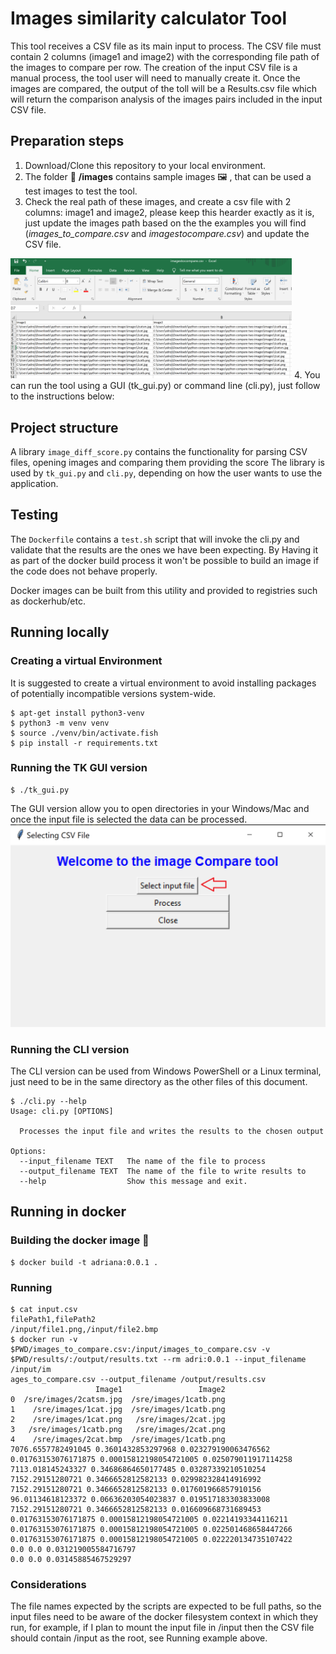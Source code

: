 # Images similarity calculator Tool
This tool receives a CSV file as its main input to process.
The CSV file must contain 2 columns (image1 and image2) with the corresponding file path of the images to compare per row.
The creation of the input CSV file is a manual process, the tool user will need to manually create it.
Once the images are compared, the output of the toll will be a Results.csv file which will return the comparison analysis of the images pairs included in the input CSV file.


## Preparation steps
1. Download/Clone this repository to your local environment.
2. The folder :file_folder: **/images** contains sample images :framed_picture: , that can be used a test images to test the tool.
3. Check the real path of these images, and create a csv file with 2 columns: image1 and image2, please keep this hearder exactly as it is, just update the images path based on the the examples you will find (*images_to_compare.csv* and *imagestocompare.csv*)
and update the CSV file.
<img src="howinputCSVshouldlook.PNG" width="450" >
4. You can run the tool using a GUI (tk_gui.py) or command line (cli.py), just follow to the instructions below:


## Project structure
A library `image_diff_score.py` contains the functionality for parsing
CSV files, opening images and comparing them providing the score
The library is used by `tk_gui.py` and `cli.py`, depending on how the user
wants to use the application.

## Testing
The `Dockerfile` contains a `test.sh` script that will invoke the cli.py and
validate that the results are the ones we have been expecting.
By Having it as part of the docker build process it won't be possible to build an
image if the code does not behave properly.

Docker images can be built from this utility and provided to registries such as dockerhub/etc.

## Running locally

### Creating a virtual Environment

It is suggested to create a virtual environment to avoid installing packages
of potentially incompatible versions system-wide.
```
$ apt-get install python3-venv
$ python3 -m venv venv
$ source ./venv/bin/activate.fish
$ pip install -r requirements.txt
```

### Running the TK GUI version

```
$ ./tk_gui.py
```
The GUI version allow you to open directories in your Windows/Mac and once the
input file is selected the data can be processed.
![](toolgui.PNG)

### Running the CLI version
The CLI version can be used from Windows PowerShell or a Linux terminal, just need to be in the same directory as the
other files of this document.


```
$ ./cli.py --help
Usage: cli.py [OPTIONS]

  Processes the input file and writes the results to the chosen output

Options:
  --input_filename TEXT   The name of the file to process
  --output_filename TEXT  The name of the file to write results to
  --help                  Show this message and exit.
```


## Running in docker


### Building the docker image :whale2:	
```
$ docker build -t adriana:0.0.1 .
```

### Running
```
$ cat input.csv
filePath1,filePath2
/input/file1.png,/input/file2.bmp
$ docker run -v $PWD/images_to_compare.csv:/input/images_to_compare.csv -v $PWD/results/:/output/results.txt --rm adri:0.0.1 --input_filename /input/im
ages_to_compare.csv --output_filename /output/results.csv
                   Image1                 Image2
0  /sre/images/2catsm.jpg  /sre/images/1catb.png
1    /sre/images/1cat.jpg  /sre/images/1catb.png
2    /sre/images/1cat.png   /sre/images/2cat.jpg
3   /sre/images/1catb.png   /sre/images/2cat.png
4    /sre/images/2cat.bmp  /sre/images/1catb.png
7076.6557782491045 0.3601432853297968 0.023279190063476562
0.01763153076171875 0.00015812198054721005 0.025079011917114258
7113.018145243327 0.34686864650177485 0.03287339210510254
7152.29151280721 0.3466652812582133 0.029982328414916992
7152.29151280721 0.3466652812582133 0.017601966857910156
96.01134618123372 0.06636203054023837 0.019517183303833008
7152.29151280721 0.3466652812582133 0.016609668731689453
0.01763153076171875 0.00015812198054721005 0.02214193344116211
0.01763153076171875 0.00015812198054721005 0.022501468658447266
0.01763153076171875 0.00015812198054721005 0.022220134735107422
0.0 0.0 0.031219005584716797
0.0 0.0 0.03145885467529297
```

### Considerations

The file names expected by the scripts are expected to be
full paths, so the input files need to be aware of the docker filesystem
context in which they run, for example, if I plan to mount the input file
in /input then the CSV file should contain /input as the root, see Running example above.
